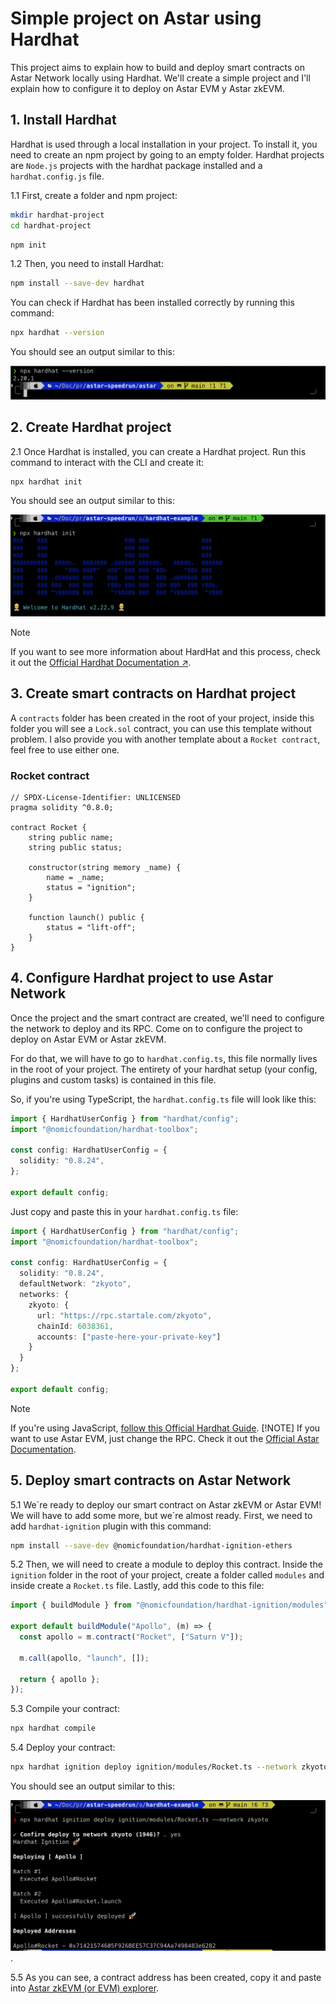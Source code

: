 # Simple project on Astar using Hardhat

This project aims to explain how to build and deploy smart contracts on Astar Network locally using Hardhat. We'll create a simple project and I'll explain how to configure it to deploy on Astar EVM y Astar zkEVM.

## 1. Install Hardhat

Hardhat is used through a local installation in your project. To install it, you need to create an npm project by going to an empty folder. Hardhat projects are ```Node.js``` projects with the hardhat package installed and a ```hardhat.config.js``` file.

1.1 First, create a folder and npm project:

```bash
mkdir hardhat-project
cd hardhat-project
```
```bash
npm init
```

1.2 Then, you need to install Hardhat:

```bash
npm install --save-dev hardhat
```

You can check if Hardhat has been installed correctly by running this command:

```bash
npx hardhat --version
```

You should see an output similar to this:

![Hardhat version output](/astar/hardhat-example/public/hardhat-v-output.png)

## 2. Create Hardhat project

2.1 Once Hardhat is installed, you can create a Hardhat project. Run this command to interact with the CLI and create it: 

```bash
npx hardhat init 
```

You should see an output similar to this:

![Hardhat CLI output](/astar/hardhat-example/public/hardhat-cli.png)

> [!NOTE]
> If you want to see more information about HardHat and this process, check it out the [Official Hardhat Documentation ↗](https://hardhat.org/hardhat-runner/docs/getting-started#overview).

## 3. Create smart contracts on Hardhat project

A ```contracts``` folder has been created in the root of your project, inside this folder you will see a ```Lock.sol``` contract, you can use this template without problem. I also provide you with another template about a ```Rocket contract```, feel free to use either one.

### Rocket contract
```solidity
// SPDX-License-Identifier: UNLICENSED
pragma solidity ^0.8.0;

contract Rocket {
    string public name;
    string public status;

    constructor(string memory _name) {
        name = _name;
        status = "ignition";
    }

    function launch() public {
        status = "lift-off";
    }
}
```
## 4. Configure Hardhat project to use Astar Network

Once the project and the smart contract are created, we'll need to configure the network to deploy and its RPC. Come on to configure the project to deploy on Astar EVM or Astar zkEVM.

For do that, we will have to go to ```hardhat.config.ts```, this file normally lives in the root of your project. The entirety of your hardhat setup (your config, plugins and custom tasks) is contained in this file.

So, if you're using TypeScript, the ```hardhat.config.ts``` file will look like this:

```typescript
import { HardhatUserConfig } from "hardhat/config";
import "@nomicfoundation/hardhat-toolbox";

const config: HardhatUserConfig = {
  solidity: "0.8.24",
};

export default config;
```

Just copy and paste this in your ```hardhat.config.ts``` file:

```typescript
import { HardhatUserConfig } from "hardhat/config";
import "@nomicfoundation/hardhat-toolbox";

const config: HardhatUserConfig = {
  solidity: "0.8.24",
  defaultNetwork: "zkyoto",
  networks: {
    zkyoto: {
      url: "https://rpc.startale.com/zkyoto",
      chainId: 6038361,
      accounts: ["paste-here-your-private-key"]
    }
  }
};

export default config;
```

> [!NOTE]
> If you're using JavaScript, [follow this Official Hardhat Guide](https://hardhat.org/hardhat-runner/docs/config).
> [!NOTE]
> If you want to use Astar EVM, just change the RPC. Check it out the [Official Astar Documentation](https://docs.astar.network/docs/build/environment/endpoints#public-endpoints).

## 5. Deploy smart contracts on Astar Network

5.1 We´re ready to deploy our smart contract on Astar zkEVM or Astar EVM! We will have to add some more, but we´re almost ready. First, we need to add ```hardhat-ignition``` plugin with this command:

```bash
npm install --save-dev @nomicfoundation/hardhat-ignition-ethers
```

5.2 Then, we will need to create a module to deploy this contract. Inside the ```ignition``` folder in the root of your project, create a folder called ```modules``` and inside create a ```Rocket.ts``` file. Lastly, add this code to this file:

```typescript
import { buildModule } from "@nomicfoundation/hardhat-ignition/modules";

export default buildModule("Apollo", (m) => {
  const apollo = m.contract("Rocket", ["Saturn V"]);

  m.call(apollo, "launch", []);

  return { apollo };
});
```

5.3 Compile your contract:

```bash
npx hardhat compile
```

5.4 Deploy your contract: 

```bash
npx hardhat ignition deploy ignition/modules/Rocket.ts --network zkyoto
```

You should see an output similar to this:

![Deploy output with Hardhat](/astar/hardhat-example/public/deploy-output.png).

5.5 As you can see, a contract address has been created, copy it and paste into [Astar zkEVM (or EVM) explorer](https://astar-zkevm.explorer.startale.com/).